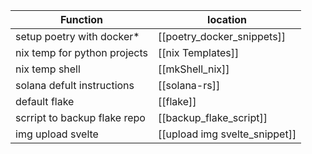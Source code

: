 
| Function                     | location                      |
| ---------------------------- | ----------------------------- |
| setup poetry with docker*    | [[poetry_docker_snippets]]    |
| nix temp for python projects | [[nix Templates]]             |
| nix temp shell               | [[mkShell_nix]]               |
| solana defult instructions   | [[solana-rs]]                 |
| default flake                | [[flake]]                     |
| scrript to backup flake repo | [[backup_flake_script]]       |
| img upload svelte            | [[upload img svelte_snippet]] |

